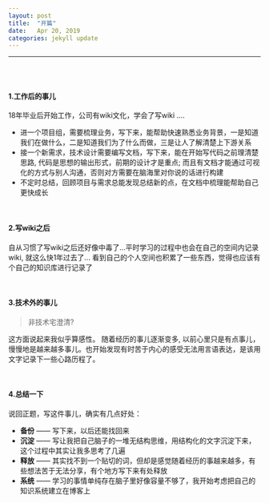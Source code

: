 ```yaml
---
layout: post
title:  "开篇"
date:   Apr 20, 2019
categories: jekyll update
---
```



---

<br/>
<br/>

#### 1.工作后的事儿

18年毕业后开始工作，公司有wiki文化，学会了写wiki ....

- 进一个项目组，需要梳理业务，写下来，能帮助快速熟悉业务背景，一是知道我们在做什么，二是知道我们为了什么而做，三是让人了解清楚上下游关系
- 接一个新需求，技术设计需要编写文档，写下来，能在开始写代码之前理清楚思路, 代码是思想的输出形式，前期的设计才是重点; 而且有文档才能通过可视化的方式与别人沟通，否则对方需要在脑海里对你说的话进行构建
- 不定时总结，回顾项目与需求总能发现总结新的点，在文档中梳理能帮助自己更快成长

<br/>

#### 2.写wiki之后

自从习惯了写wiki之后还好像中毒了...平时学习的过程中也会在自己的空间内记录wiki,
就这么快1年过去了... 看到自己的个人空间也积累了一些东西，觉得也应该有个自己的知识库进行记录了
  
<br/>

#### 3.技术外的事儿

> 非技术宅澄清? 

这方面说起来我似乎算感性。
随着经历的事儿逐渐变多, 以前心里只是有点事儿，慢慢地是越来越多事儿。也开始发现有时苦于内心的感受无法用言语表达，是该用文字记录下一些心路历程了。

<br>

#### 4.总结一下

说回正题，写这件事儿，确实有几点好处：

- **备份** —— 写下来，以后还能找回来
- **沉淀** —— 写让我把自己脑子的一堆无结构思维，用结构化的文字沉淀下来，这个过程中其实让我多思考了几遍
- **释放** —— 其实找不到一个贴切的词，但却是感觉随着经历的事越来越多，有些想法苦于无法分享，有个地方写下来有处释放
- **系统** —— 学习的事情单纯存在脑子里好像容量不够了，我开始考虑把自己的知识系统建立在博客上

[jekyll-docs]: https://jekyllrb.com/docs/home
[jekyll-gh]:   https://github.com/jekyll/jekyll
[jekyll-talk]: https://talk.jekyllrb.com/

